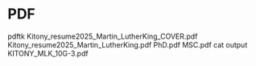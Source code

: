 # PDF

pdftk Kitony_resume2025_Martin_LutherKing_COVER.pdf Kitony_resume2025_Martin_LutherKing.pdf PhD.pdf MSC.pdf cat output KITONY_MLK_10G-3.pdf
